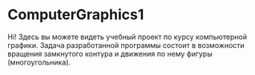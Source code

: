 # ComputerGraphics1

Hi! Здесь вы можете видеть учебный проект по курсу компьютерной графики. Задача разработанной программы состоит в возможности вращения замкнутого контура и движения по нему фигуры (многоугольника).
